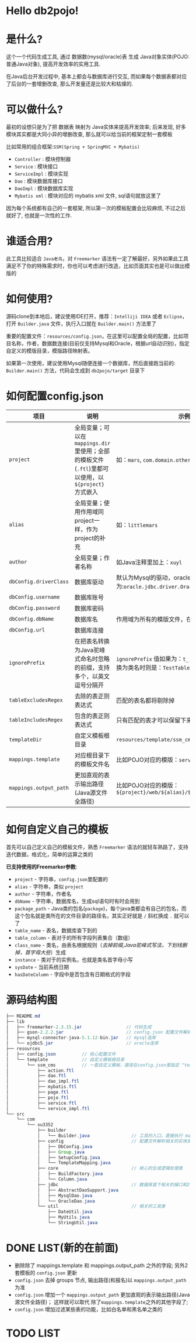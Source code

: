 # Hello db2pojo!

# 是什么?
这个一个代码生成工具, 通过 数据数(mysql/oracle)表 生成 Java对象实体(POJO:普通Java对象), 提高开发效率的实用工具.

在Java后台开发过程中, 基本上都会与数据库进行交互, 而如果每个数据表都对应了后台的一套增删改查, 那么开发量还是比较大和枯燥的.

# 可以做什么?

最初的设想只是为了把 数据表 映射为 Java实体来提高开发效率; 后来发现, 好多模块其实都是大同小异的增删改查, 那么就可以给当前的框架定制一套模板

比如常用的组合框架:`SSM(Spring + SpringMVC + Mybatis)`
- `Controller` : 模块控制器
- `Service` : 模块接口
- `ServiceImpl` : 模块实现
- `Dao` : 模块数据库接口
- `DaoImpl` : 模块数据库实现
- `Mybatis xml` : 模块对应的 mybatis xml 文件, sql语句就放这里了

因为每个系统都有自己的一套框架, 所以第一次的模板配置会比较麻烦, 不过之后就好了, 也就是一次性的工作.

# 谁适合用?
此工具比较适合 `Java老鸟`，对 `Freemarker` 语法有一定了解最好，另外如果此工具满足不了你的特殊需求时，你也可以考虑进行改造，比如页面其实也是可以做出模版的

# 如何使用?
源码clone到本地后，建议使用IDE打开，推荐：`Intelliji IDEA` 或者 `Eclipse`，打开 `Builder.java` 文件，执行入口就在 `Builder.main()` 方法里了

重要的配置文件：`resources/config.json`，在这里可以配置全局的配置，比如项目名称，作者，数据数连接(目前仅支持Mysql和Oracle，根据url自动识别)，指定自定义的模版目录，模版路径映射表。

如果第一次使用，建议使用Mysql随便连接一个数据库，然后直接跑当前的: `Builder.main()` 方法，代码会生成到 `db2pojo/target` 目录下


# 如何配置config.json

|    项目    |  说明  |  示例  ｜
| --- | --- | --- |
| `project` | 全局变量；可以在 `mappings.dir` 里使用；全部的模板文件(`.ftl`)里都可以使用，以 `${project}` 方式嵌入 | 如：`mars`, `com.domain.other` |
| `alias` | 全局变量；使用作用域同project一样，作为project的补充 | 如：`littlemars` |
| `author` | 全局变量；作者名称 | 如Java注释里加上：`xuyl` |
| `dbConfig.driverClass` | 数据库驱动 | 默认为Mysql的驱动，oracle为:`oracle.jdbc.driver.OracleDriver` |
| `dbConfig.username` | 数据库账号 |  |
| `dbConfig.password` | 数据库密码 |  |
| `dbConfig.dbName` | 数据库名 | 作用域为所有的模版文件，在sql生成时可能会用到 |
| `dbConfig.url` | 数据库连接 |  |
| `ignorePrefix` | 在把表名转换为Java驼峰式命名时忽略的前缀，支持多个，以英文逗号分隔开 | `ignorePrefix` 值如果为：`t_` 时，表名 `t_test_table` 转换为类名时则是：`TestTable`  |
| `tableExcludesRegex` | 去除的表正则表达式 | 匹配的表名都将剔除掉 |
| `tableIncludesRegex` | 包含的表正则表达式 | 只有匹配的表才可以保留下来 |
| `templateDir` | 自定义模板根目录 | `resources/template/ssm_cms/` |
| `mappings.template` | 对应根目录下的模板文件名 | 比如POJO对应的模版：`service.ftl` |
| `mappings.output_path` | 更加直观的表示输出路径(Java源文件全路径) | 比如POJO对应的模版：`${project}/web/${alias}/${class_name}Action.java` 


# 如何自定义自己的模板
首先可以自己定义自己的模板文件，熟悉 `Freemarker` 语法的就轻车熟路了，支持迭代数据，格式化，简单的运算之类的

**已支持使用的Freemarker参数**:
- `project` - 字符串，`config.json`里配置的
- `alias` - 字符串，类似 `project`
- `author` - 字符串，作者名
- `dbName` - 字符串，数据库名，生成sql语句时有时会用到
- `package_path` - Java类的包名(`package`)，每个java类都会有自己的包名，而这个包名就是类所在的文件目录的路径名，其实正好就是 `/` 斜杠换成 `.` 就可以了
- `table_name` - 表名，数据库查下到的
- `table_column` - 表对于的所有字段列表集合（数组）
- `class_name` - 类名，由表名根据规则（*去掉前缀,Java驼峰式写法，下划线删掉，首字母大些*）生成
- `instance` - 类对于的实例名，也就是类名首字母小写
- `sysDate` - 当前系统日期
- `hasDateColumn` - 字段中是否包含有日期格式的字段


# 源码结构图
```java
├── README.md
├── lib
│   ├── freemarker-2.3.15.jar                 // 代码生成
│   ├── gson-2.2.2.jar                        // config.json 配置文件解析
│   ├── mysql-connector-java-5.1.12-bin.jar   // mysql连库
│   └── ojdbc5.jar                            // oracle连库
├── resources
│   ├── config.json          // 核心配置文件
│   └── template             // 自定义模板根目录
│       └── ssm_cms          // 一套自定义模板，路径在config.json里指定 "templateDir" : "resources/template/ssm_cms/"
│           ├── action.ftl
│           ├── dao.ftl
│           ├── dao_impl.ftl
│           ├── mybatis.ftl
│           ├── page.ftl
│           ├── pojo.ftl
│           ├── service.ftl
│           └── service_impl.ftl
└── src
    └── com
        └── xu3352
            ├── builder
            │   └── Builder.java                // 工具的入口，直接执行 main 函数即可
            ├── config                          // 配置文件解析相关的实体类
            │   ├── DbConfig.java
            │   ├── Group.java
            │   ├── SetupConfig.java
            │   └── TemplateMapping.java
            ├── core                            // 核心的生成逻辑处理类
            │   ├── BuildFactory.java
            │   └── Column.java
            ├── jdbc                            // 数据库查下相关的接口和2个实现，主要是查下所有的表和表里的所有字段信息
            │   ├── AbstractDaoSupport.java
            │   ├── MysqlDao.java
            │   └── OracleDao.java
            └── util                            // 相关的工具类
                ├── DateUtil.java
                ├── MyUtils.java
                └── StringUtil.java
```

# DONE LIST(新的在前面)
- 删除除了 mappings.template 和 mappings.output_path 之外的字段; 另外2套模板的 `config.json` 更新
- `config.json` 去掉 groups 节点, 输出路径(和报名)以 `mappings.output_path` 为准
- `config.json` 增加一个 `mappings.output_path` 更加直观的表示输出路径(Java源文件全路径)； 这样就可以取代 除了`mappings.template`之外的其他字段了; 
- `config.json` 增加过滤某些表的功能，比如白名单和黑名单之类的

# TODO LIST

